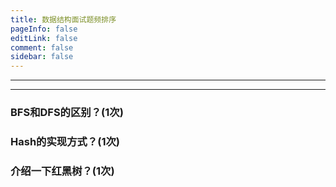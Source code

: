 ```yaml
---
title: 数据结构面试题频排序
pageInfo: false
editLink: false
comment: false
sidebar: false
---
```


------

------

### BFS和DFS的区别？(1次)

### Hash的实现方式？(1次)

### 介绍一下红黑树？(1次)